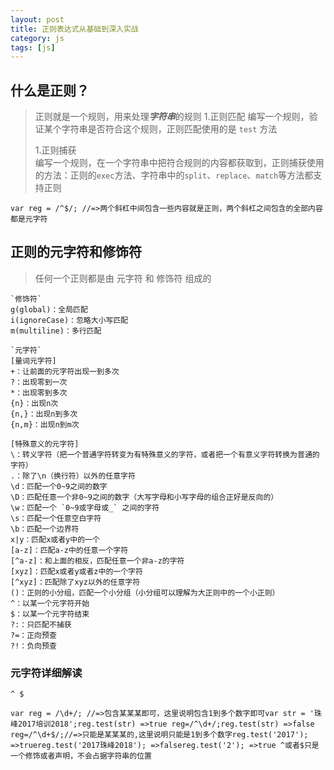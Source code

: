 ```yaml
---
layout: post
title: 正则表达式从基础到深入实战
category: js
tags: [js]
---
```


## 什么是正则？

> 正则就是一个规则，用来处理***字符串***的规则 
> 1.正则匹配 
>   编写一个规则，验证某个字符串是否符合这个规则，正则匹配使用的是 `test` 方法
>
>
> 1.正则捕获  
>   编写一个规则，在一个字符串中把符合规则的内容都获取到，正则捕获使用的方法：正则的`exec`方法、字符串中的`split`、`replace`、`match`等方法都支持正则


```
var reg = /^$/; //=>两个斜杠中间包含一些内容就是正则，两个斜杠之间包含的全部内容都是元字符

```


## 正则的元字符和修饰符

> 任何一个正则都是由 元字符 和 修饰符 组成的

```
`修饰符`
g(global)：全局匹配
i(ignoreCase)：忽略大小写匹配
m(multiline)：多行匹配
 
`元字符`
[量词元字符]
+：让前面的元字符出现一到多次
?：出现零到一次
*：出现零到多次
{n}：出现n次
{n,}：出现n到多次
{n,m}：出现n到m次
 
[特殊意义的元字符]
\：转义字符（把一个普通字符转变为有特殊意义的字符，或者把一个有意义字符转换为普通的字符）
.：除了\n（换行符）以外的任意字符
\d：匹配一个0~9之间的数字
\D：匹配任意一个非0~9之间的数字（大写字母和小写字母的组合正好是反向的）
\w：匹配一个 `0~9或字母或_` 之间的字符
\s：匹配一个任意空白字符
\b：匹配一个边界符
x|y：匹配x或者y中的一个
[a-z]：匹配a-z中的任意一个字符
[^a-z]：和上面的相反，匹配任意一个非a-z的字符
[xyz]：匹配x或者y或者z中的一个字符
[^xyz]：匹配除了xyz以外的任意字符
()：正则的小分组，匹配一个小分组（小分组可以理解为大正则中的一个小正则）
^：以某一个元字符开始
$：以某一个元字符结束
?:：只匹配不捕获
?=：正向预查
?!：负向预查

```


### 元字符详细解读

`^ $`

```
var reg = /\d+/; //=>包含某某某即可，这里说明包含1到多个数字即可var str = '珠峰2017培训2018';reg.test(str) =>true reg=/^\d+/;reg.test(str) =>false reg=/^\d+$/;//=>只能是某某某的,这里说明只能是1到多个数字reg.test('2017'); =>truereg.test('2017珠峰2018'); =>falsereg.test('2'); =>true ^或者$只是一个修饰或者声明，不会占据字符串的位置
```


